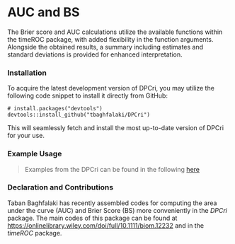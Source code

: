 # AUC and BS
The Brier score and AUC calculations utilize the available functions within the timeROC package, with added flexibility in the function arguments. Alongside the obtained results, a summary including estimates and standard deviations is provided for enhanced interpretation.

### Installation
To acquire the latest development version of DPCri, you may utilize the following code snippet to install it directly from GitHub:

```
# install.packages("devtools")
devtools::install_github("tbaghfalaki/DPCri")
```
This will seamlessly fetch and install the most up-to-date version of DPCri for your use.

### Example Usage

 > Examples from the DPCri can be found in the following
 > [here](/[Exam1.md](https://github.com/tbaghfalaki/TSJM/blob/main/Exam2.md))


### Declaration and Contributions
Taban Baghfalaki has recently assembled codes for computing the area under the curve (AUC) and Brier Score (BS) more conveniently in the *DPCri* package. The main codes of this package can be found at <https://onlinelibrary.wiley.com/doi/full/10.1111/biom.12232> and in the *timeROC* package.




 
